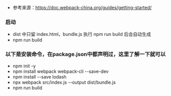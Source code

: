 * 参考来源：https://doc.webpack-china.org/guides/getting-started/

### 启动
* dist 中只留 index.html，bundle.js 执行 npm run build 后会自动生成
* npm run build

### 以下是安装命令，在package.json中都声明过，这里了解一下就可以
* npm init -y
* npm install webpack webpack-cli --save-dev
* npm install --save lodash
* npx webpack src/index.js --output dist/bundle.js
* npm run build

